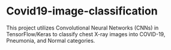 # Covid19-image-classification
This project utilizes Convolutional Neural Networks (CNNs) in TensorFlow/Keras to classify chest X-ray images into COVID-19, Pneumonia, and Normal categories.
